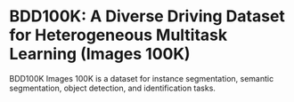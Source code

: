 # BDD100K: A Diverse Driving Dataset for Heterogeneous Multitask Learning (Images 100K)

BDD100K Images 100K is a dataset for instance segmentation, semantic segmentation, object detection, and identification tasks.